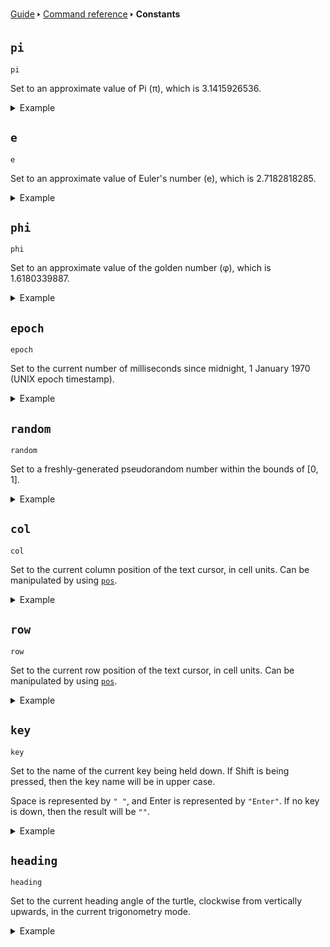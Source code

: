 [Guide](/index.md) 🢒 [Command reference](/reference/index.md) 🢒 **Constants**

## `pi`
```
pi
```

Set to an approximate value of Pi (π), which is 3.1415926536.

<details>
<summary>Example</summary>
<pre>
<code>5 rem Prints the area of a circle</code>
<code>10 input "Enter radius: ", dist%</code>
<code>20 print pi*(dist%^2)</code>
</pre>
</details>

## `e`
```
e
```

Set to an approximate value of Euler's number (e), which is 2.7182818285.

<details>
<summary>Example</summary>
<pre>
<code>10 for i=1 to 10</code>
<code>20 print i; ": "; e^i</code>
<code>30 next</code>
</pre>
</details>

## `phi`
```
phi
```

Set to an approximate value of the golden number (φ), which is 1.6180339887.

<details>
<summary>Example</summary>
<pre>
<code>10 for i=1 to 10</code>
<code>20 print i; ": "; phi*i</code>
<code>30 next</code>
</pre>
</details>

## `epoch`
```
epoch
```

Set to the current number of milliseconds since midnight, 1 January 1970 (UNIX epoch timestamp).

<details>
<summary>Example</summary>
<pre>
<code>10 print "Current epoch: "; epoch</code>
<code>20 goto 10</code>
</pre>
</details>

## `random`
```
random
```

Set to a freshly-generated pseudorandom number within the bounds of [0, 1].

<details>
<summary>Example</summary>
<pre>
<code>10 roll = floor(random*6)+1</code>
<code>20 print "Your dice roll result is: ";</code>
<code>30 print roll</code>
</pre>
</details>

## `col`
```
col
```

Set to the current column position of the text cursor, in cell units. Can be manipulated by using [`pos`](/reference/io.md#pos).

<details>
<summary>Example</summary>
<pre>
<code>10 for i=0 to 10</code>
<code>20 print col; ",";</code>
<code>30 next</code>
</pre>
</details>

## `row`
```
row
```

Set to the current row position of the text cursor, in cell units. Can be manipulated by using [`pos`](/reference/io.md#pos).

<details>
<summary>Example</summary>
<pre>
<code>10 cls</code>
<code>20 for i=1 to 10</code>
<code>30 print row</code>
<code>40 next</code>
</pre>
</details>

## `key`
```
key
```

Set to the name of the current key being held down. If Shift is being pressed, then the key name will be in upper case.

Space is represented by `" "`, and Enter is represented by `"Enter"`. If no key is down, then the result will be `""`.

<details>
<summary>Example</summary>
<pre>
<code>10 print key</code>
<code>20 goto 10</code>
</pre>
</details>

## `heading`
```
heading
```

Set to the current heading angle of the turtle, clockwise from vertically upwards, in the current trigonometry mode.

<details>
<summary>Example</summary>
<pre>
<code>10 for i=1 to 10</code>
<code>20 forward 20</code>
<code>30 right 10</code>
<code>40 next</code>
<code>50 print heading</code>
</pre>
</details>